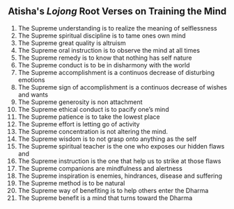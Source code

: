## **Atisha's _Lojong_ Root Verses on Training the Mind**

01. The Supreme understanding is to realize the meaning of selflessness
02. The Supreme spiritual discipline is to tame ones own mind
03. The Supreme great quality is altruism
04. The Supreme oral instruction is to observe the mind at all times
05. The Supreme remedy is to know that nothing has self nature
06. The Supreme conduct is to be in disharmony with the world
07. The Supreme accomplishment is a continuos decrease of disturbing emotions
08. The Supreme sign of accomplishment is a continuos decrease of wishes and wants
09. The Supreme generosity is non attachment
10. The Supreme ethical conduct is to pacify one’s mind
11. The Supreme patience is to take the lowest place
12. The Supreme effort is letting go of activity
13. The Supreme concentration is not altering the mind.
14. The Supreme wisdom is to not grasp onto anything as the self
15. The Supreme spiritual teacher is the one who exposes our hidden flaws and
16. The Supreme instruction is the one that help us to strike at those flaws
17. The Supreme companions are mindfulness and alertness
18. The Supreme inspiration is enemies, hindrances, disease and suffering
19. The Supreme method is to be natural
20. The Supreme way of benefiting is to help others enter the Dharma
21. The Supreme benefit is a mind that turns toward the Dharma

